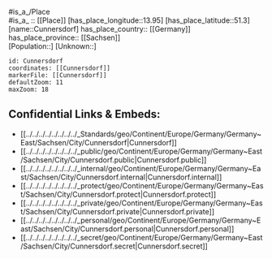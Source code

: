 ﻿---
location: [51.3,13.95] 
mapzoom: [7,12] 
mapmarker: city 
type: City
tags:
- geo/City


SpocWebEntityId: 29689
isDeleted: false
confidential: public

---
#is_a_/Place  
#is_a_ :: [[Place]] 
[has_place_longitude::13.95] 
[has_place_latitude::51.3] 
[name::Cunnersdorf] 
has_place_country:: [[Germany]]  
has_place_province:: [[Sachsen]]  
[Population::] 
[Unknown::] 


```leaflet
id: Cunnersdorf
coordinates: [[Cunnersdorf]] 
markerFile: [[Cunnersdorf]] 
defaultZoom: 11 
maxZoom: 18
```


## Confidential Links & Embeds: 
- [[../../../../../../../../_Standards/geo/Continent/Europe/Germany/Germany~East/Sachsen/City/Cunnersdorf|Cunnersdorf]] 
- [[../../../../../../../../_public/geo/Continent/Europe/Germany/Germany~East/Sachsen/City/Cunnersdorf.public|Cunnersdorf.public]] 
- [[../../../../../../../../_internal/geo/Continent/Europe/Germany/Germany~East/Sachsen/City/Cunnersdorf.internal|Cunnersdorf.internal]] 
- [[../../../../../../../../_protect/geo/Continent/Europe/Germany/Germany~East/Sachsen/City/Cunnersdorf.protect|Cunnersdorf.protect]] 
- [[../../../../../../../../_private/geo/Continent/Europe/Germany/Germany~East/Sachsen/City/Cunnersdorf.private|Cunnersdorf.private]] 
- [[../../../../../../../../_personal/geo/Continent/Europe/Germany/Germany~East/Sachsen/City/Cunnersdorf.personal|Cunnersdorf.personal]] 
- [[../../../../../../../../_secret/geo/Continent/Europe/Germany/Germany~East/Sachsen/City/Cunnersdorf.secret|Cunnersdorf.secret]] 
